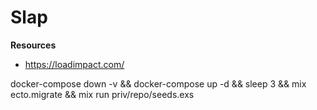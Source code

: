 # Slap

__Resources__

- https://loadimpact.com/


docker-compose down -v && docker-compose up -d && sleep 3 && mix ecto.migrate && mix run priv/repo/seeds.exs